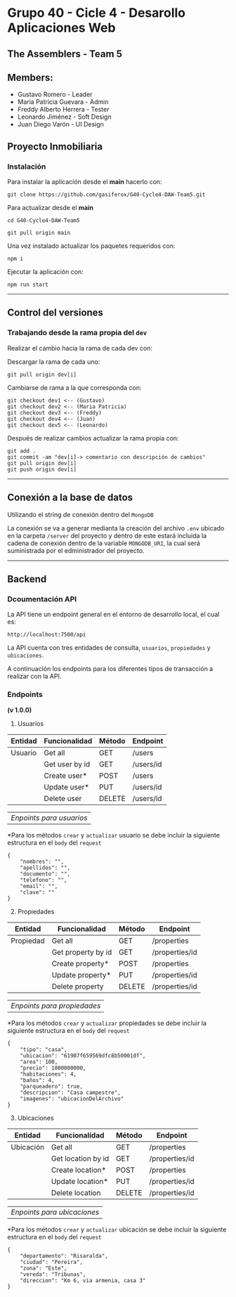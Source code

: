 # Grupo 40 - Cicle 4 - Desarollo Aplicaciones Web

## The Assemblers - Team 5

## Members:
- Gustavo Romero - Leader
- María Patricia Guevara - Admin
- Freddy Alberto Herrera - Tester
- Leonardo Jiménez - Soft Design
- Juan Diego Varón - UI Design

## Proyecto Inmobiliaria

### Instalación

Para instalar la aplicación desde el __main__ hacerlo con:
```
git clone https://github.com/gasiferox/G40-Cycle4-DAW-Team5.git
```

Para actualizar desde el __main__
```
cd G40-Cycle4-DAW-Team5

git pull origin main
```

Una vez instalado actualizar los paquetes requeridos con:
```
npm i
```

Ejecutar la aplicación con:
``` 
npm run start
```

---
## Control del versiones

### Trabajando desde la rama propia del `dev`
Realizar el cambio hacia la rama de cada dev con:

Descargar la rama de cada uno:
```
git pull origin dev[i]
```
Cambiarse de rama a la que corresponda con:
```
git checkout dev1 <-- (Gustavo)
git checkout dev2 <-- (Maria Patricia)
git checkout dev3 <-- (Freddy)
git checkout dev4 <-- (Juan)
git checkout dev5 <-- (Leonardo)
```

Después de realizar cambios actualizar la rama propia con:
```
git add .
git commit -am "dev[i]-> comentario con descripción de cambios"
git pull origin dev[i]
git push origin dev[i]
```

---

## Conexión a la base de datos

Utilizando el string de conexión dentro del `MongoDB`

La conexión se va a generar medianta la creación del archivo `.env` ubicado en la carpeta `/server` del proyecto y dentro de este estará incluida la cadena de conexión dentro de la variable `MONGODB_URI`, la cual será suministrada por el edministrador del proyecto.

---
## Backend

### Dcoumentación API

La API tiene un endpoint general en el entorno de desarrollo local, el cual es:

```
http://localhost:7500/api
```

La API cuenta con tres entidades de consulta, `usuarios`, `propiedades` y `ubicaciones`.

A continuación los endpoints para los diferentes tipos de transacción a realizar con la API.

### Endpoints
__(v 1.0.0)__

1. Usuarios

| Entidad | Funcionalidad | Método | Endpoint |
| -- | -- | -- | -- |
| Usuario | Get all | GET | /users |
|  | Get user by id | GET | /users/id |
|  | Create user* | POST | /users |
|  | Update user* | PUT | /users/id |
|  | Delete user | DELETE | /users/id |

|  |
|:--:|
| *Enpoints para usuarios* |

*Para los métodos `crear` y `actualizar` usuario se debe incluir la siguiente estructura en el `body` del `request`

```
{
    "nombres": "",
    "apellidos": "",
    "documento": "",
    "telefono": "",
    "email": "",
    "clave": ""
}
```

2. Propiedades

| Entidad | Funcionalidad | Método | Endpoint |
| -- | -- | -- | -- |
| Propiedad | Get all | GET | /properties |
|  | Get property by id | GET | /properties/id |
|  | Create property* | POST | /properties |
|  | Update property* | PUT | /properties/id |
|  | Delete property | DELETE | /properties/id |

|  | 
|:--:|
| *Enpoints para propiedades* |

*Para los métodos `crear` y `actualizar` propiedades se debe incluir la siguiente estructura en el `body` del `request`

```
{
    "tipo": "casa",
    "ubicacion": "61907f659569dfc8b50001df",
    "area": 100,
    "precio": 1000000000,
    "habitaciones": 4,
    "baños": 4,
    "parqueadero": true,
    "descripcion": "Casa campestre",
    "imagenes": "ubicacionDelArchivo"
}
```

3. Ubicaciones

| Entidad | Funcionalidad | Método | Endpoint |
| -- | -- | -- | -- |
| Ubicación | Get all | GET | /properties |
|  | Get location by id | GET | /properties/id |
|  | Create location* | POST | /properties |
|  | Update location* | PUT | /properties/id |
|  | Delete location | DELETE | /properties/id |

|  | 
|:--:|
| *Enpoints para ubicaciones* |

*Para los métodos `crear` y `actualizar` ubicación se debe incluir la siguiente estructura en el `body` del `request`

```
{
    "departamento": "Risaralda",
    "ciudad": "Pereira",
    "zona": "Este",
    "vereda": "Tribunas",
    "direccion": "Km 6, via armenia, casa 3"
}
```